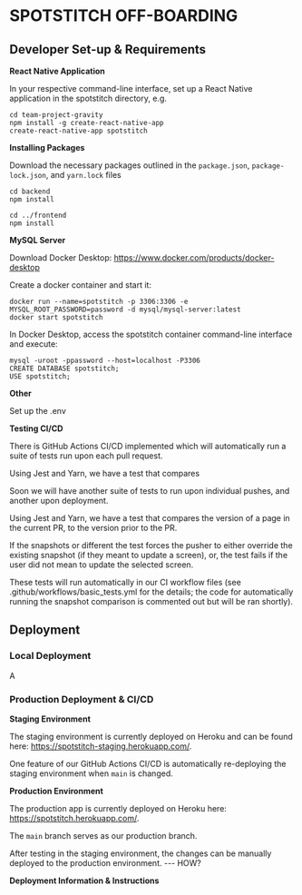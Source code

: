 # SPOTSTITCH OFF-BOARDING


## Developer Set-up & Requirements

**React Native Application**

In your respective command-line interface, set up a React Native application in the spotstitch directory, e.g.

    cd team-project-gravity
    npm install -g create-react-native-app    
    create-react-native-app spotstitch


**Installing Packages**
    
Download the necessary packages outlined in the `package.json`, `package-lock.json`, and `yarn.lock` files

    cd backend
    npm install

    cd ../frontend
    npm install

**MySQL Server**

Download Docker Desktop: https://www.docker.com/products/docker-desktop

Create a docker container and start it:

    docker run --name=spotstitch -p 3306:3306 -e MYSQL_ROOT_PASSWORD=password -d mysql/mysql-server:latest
    docker start spotstitch

In Docker Desktop, access the spotstitch container command-line interface and execute:
    
    mysql -uroot -ppassword --host=localhost -P3306
    CREATE DATABASE spotstitch;
    USE spotstitch;

**Other**

Set up the .env



**Testing CI/CD**

There is GitHub Actions CI/CD implemented which will automatically run a suite of tests run upon each pull request.

Using Jest and Yarn, we have a test that compares 

Soon we will have another suite of tests to run upon individual pushes, and another upon deployment.

Using Jest and Yarn, we have a test that compares the version of a page in the current PR, to the version prior to the PR.

If the snapshots or different the test forces the pusher to either override the existing snapshot (if they meant to update a screen), or, the test fails if the user did not mean to update the selected screen.

These tests will run automatically in our CI workflow files (see .github/workflows/basic_tests.yml for the details; the code for automatically running the snapshot comparison is commented out but will be ran shortly).



## Deployment

### Local Deployment

A



### Production Deployment & CI/CD

**Staging Environment**

The staging environment is currently deployed on Heroku and can be found here: https://spotstitch-staging.herokuapp.com/.

One feature of our GitHub Actions CI/CD is automatically re-deploying the staging environment when `main` is changed.

**Production Environment**

The production app is currently deployed on Heroku here: https://spotstitch.herokuapp.com/.

The `main` branch serves as our production branch.

After testing in the staging environment, the changes can be manually deployed to the production environment. --- HOW?

**Deployment Information & Instructions**
